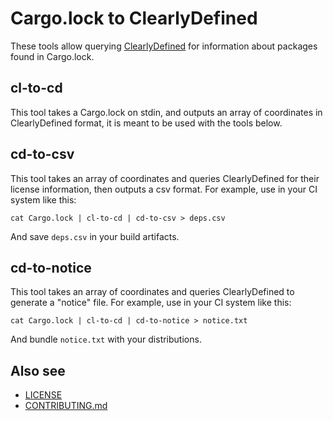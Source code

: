 # Cargo.lock to ClearlyDefined

These tools allow querying [ClearlyDefined](https://docs.clearlydefined.io/)
for information about packages found in Cargo.lock.

## cl-to-cd

This tool takes a Cargo.lock on stdin, and outputs an array of coordinates in
ClearlyDefined format, it is meant to be used with the tools below.

## cd-to-csv

This tool takes an array of coordinates and queries ClearlyDefined for their
license information, then outputs a csv format. For example, use in your CI
system like this:

    cat Cargo.lock | cl-to-cd | cd-to-csv > deps.csv

And save `deps.csv` in your build artifacts.

## cd-to-notice

This tool takes an array of coordinates and queries ClearlyDefined to generate
a "notice" file. For example, use in your CI system like this:

    cat Cargo.lock | cl-to-cd | cd-to-notice > notice.txt

And bundle `notice.txt` with your distributions.


## Also see

* [LICENSE](LICENSE)
* [CONTRIBUTING.md](CONTRIBUTING.md)
